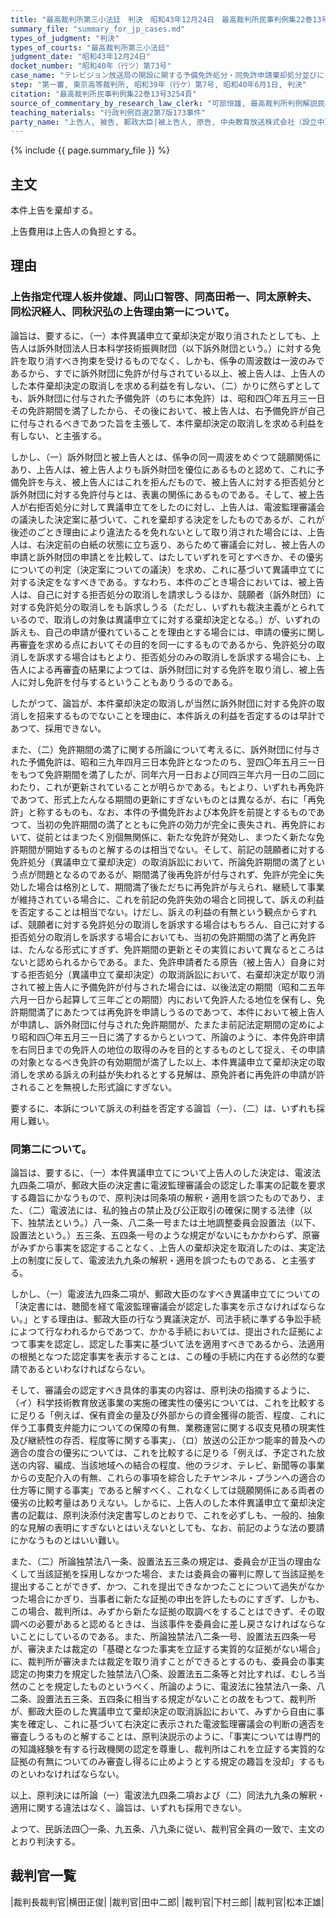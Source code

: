 ```yaml
---
title: "最高裁判所第三小法廷　判決　昭和43年12月24日　最高裁判所民事判例集22巻13号3254頁"
summary_file: "summary_for_jp_cases.md"
types_of_judgment: "判決"
types_of_courts: "最高裁判所第三小法廷"
judgment_date: "昭和43年12月24日"
docket_number: "昭和40年（行ツ）第73号"
case_name: "テレビジョン放送局の開設に関する予備免許処分・同免許申請棄却処分並びにこれが異議申立棄却決定取消請求上告事件"
step: "第一審, 東京高等裁判所, 昭和39年（行ケ）第7号, 昭和40年6月1日, 判決"
citation: "最高裁判所民事判例集22巻13号3254頁"
source_of_commentary_by_research_law_clerk: "可部恒雄, 最高裁判所判例解説民事篇昭和43年度号1476頁"
teaching_materials: "行政判例百選2第7版173事件"
party_name: "上告人, 被告, 郵政大臣|被上告人, 原告, 中央教育放送株式会社（設立中）"
---
```




{% include {{ page.summary_file }}  %}


















## 主文



本件上告を棄却する。

上告費用は上告人の負担とする。





## 理由



### 上告指定代理人板井俊雄、同山口智啓、同高田希一、同太原幹夫、同松沢経人、同秋沢弘の上告理由第一について。

論旨は、要するに、（一）本件異議申立て棄却決定が取り消されたとしても、上告人は訴外財団法人日本科学技術振興財団（以下訴外財団という。）に対する免許を取り消すべき拘束を受けるものでなく、しかも、係争の周波数は一波のみであるから、すでに訴外財団に免許が付与されている以上、被上告人は、上告人のした本件棄却決定の取消しを求める利益を有しない、（二）かりに然らずとしても、訴外財団に付与された予備免許（のちに本免許）は、昭和四〇年五月三一日その免許期間を満了したから、その後において、被上告人は、右予備免許が自己に付与されるべきであつた旨を主張して、本件棄却決定の取消しを求める利益を有しない、と主張する。

しかし、（一）訴外財団と被上告人とは、係争の同一周波をめぐつて競願関係にあり、上告人は、被上告人よりも訴外財団を優位にあるものと認めて、これに予備免許を与え、被上告人にはこれを拒んだもので、被上告人に対する拒否処分と訴外財団に対する免許付与とは、表裏の関係にあるものである。そして、被上告人が右拒否処分に対して異議申立てをしたのに対し、上告人は、電波監理審議会の議決した決定案に基づいて、これを棄却する決定をしたものであるが、これが後述のごとき理由により違法たるを免れないとして取り消された場合には、上告人は、右決定前の白紙の状態に立ち返り、あらためて審議会に対し、被上告人の申請と訴外財団の申請とを比較して、はたしていずれを可とすべきか、その優劣についての判定（決定案についての議決）を求め、これに基づいて異議申立てに対する決定をなすべきである。すなわち、本件のごとき場合においては、被上告人は、自己に対する拒否処分の取消しを請求しうるほか、競願者（訴外財団）に対する免許処分の取消しをも訴求しうる（ただし、いずれも裁決主義がとられているので、取消しの対象は異議申立てに対する棄却決定となる。）が、いずれの訴えも、自己の申請が優れていることを理由とする場合には、申請の優劣に関し再審査を求める点においてその目的を同一にするものであるから、免許処分の取消しを訴求する場合はもとより、拒否処分のみの取消しを訴求する場合にも、上告人による再審査の結果によつては、訴外財団に対する免許を取り消し、被上告人に対し免許を付与するということもありうるのである。

したがつて、論旨が、本件棄却決定の取消しが当然に訴外財団に対する免許の取消しを招来するものでないことを理由に、本件訴えの利益を否定するのは早計であつて、採用できない。

また、（二）免許期間の満了に関する所論について考えるに、訴外財団に付与された予備免許は、昭和三九年四月三日本免許となつたのち、翌四〇年五月三一日をもつて免許期間を満了したが、同年六月一日および同四三年六月一日の二回にわたり、これが更新されていることが明らかである。もとより、いずれも再免許であつて、形式上たんなる期間の更新にすぎないものとは異なるが、右に「再免許」と称するものも、なお、本件の予備免許および本免許を前提とするものであつて、当初の免許期間の満了とともに免許の効力が完全に喪失され、再免許において、従前とはまつたく別個無関係に、新たな免許が発効し、まつたく新たな免許期間が開始するものと解するのは相当でない。そして、前記の競願者に対する免許処分（異議申立て棄却決定）の取消訴訟において、所論免許期間の満了という点が問題となるのであるが、期間満了後再免許が付与されず、免許が完全に失効した場合は格別として、期間満了後ただちに再免許が与えられ、継続して事業が維持されている場合に、これを前記の免許失効の場合と同視して、訴えの利益を否定することは相当でない。けだし、訴えの利益の有無という観点からすれば、競願者に対する免許処分の取消しを訴求する場合はもちろん、自己に対する拒否処分の取消しを訴求する場合においても、当初の免許期間の満了と再免許は、たんなる形式にすぎず、免許期間の更新とその実質において異なるところはないと認められるからである。また、免許申請者たる原告（被上告人）自身に対する拒否処分（異議申立て棄却決定）の取消訴訟において、右棄却決定が取り消されて被上告人に予備免許が付与された場合には、以後法定の期間（昭和二五年六月一日から起算して三年ごとの期間）内において免許人たる地位を保有し、免許期間満了にあたつては再免許を申請しうるのであつて、本件において被上告人が申請し、訴外財団に付与された免許期間が、たまたま前記法定期間の定めにより昭和四〇年五月三一日に満了するからといつて、所論のように、本件免許申請を右同日までの免許人の地位の取得のみを目的とするものとして捉え、その申請の対象となるべき免許の有効期間が満了した以上、本件異議申立て棄却決定の取消しを求める訴えの利益が失われるとする見解は、原免許者に再免許の申請が許されることを無視した形式論にすぎない。

要するに、本訴について訴えの利益を否定する論旨（一）、（二）は、いずれも採用し難い。

### 同第二について。

論旨は、要するに、（一）本件異議申立てについて上告人のした決定は、電波法九四条二項が、郵政大臣の決定書に電波監理審議会の認定した事実の記載を要求する趣旨にかなうもので、原判決は同条項の解釈・適用を誤つたものであり、また、（二）電波法には、私的独占の禁止及び公正取引の確保に関する法律（以下、独禁法という。）八一条、八二条一号または土地調整委員会設置法（以下、設置法という。）五三条、五四条一号のような規定がないにもかかわらず、原審がみずから事実を認定することなく、上告人の棄却決定を取消したのは、実定法上の制度に反して、電波法九九条の解釈・適用を誤つたものである、と主張する。

しかし、（一）電波法九四条二項が、郵政大臣のなすべき異議申立てについての「決定書には、聴聞を経て電波監理審議会が認定した事実を示さなければならない。」とする理由は、郵政大臣の行なう異議決定が、司法手続に準ずる争訟手続によつて行なわれるからであつて、かかる手続においては、提出された証拠によつて事実を認定し、認定した事実に基づいて法を適用すべきであるから、法適用の根拠となつた認定事実を表示することは、この種の手続に内在する必然的な要請であるといわなければならない。

そして、審議会の認定すべき具体的事実の内容は、原判決の指摘するように、（イ）科学技術教育放送事業の実施の確実性の優劣については、これを比較するに足りる「例えば、保有資金の量及び外部からの資金獲得の能否、程度、これに伴う工事費支弁能力についての保障の有無、業務運営に関する収支見積の現実性及び継続性の存否、程度等に関する事実」、（ロ）放送の公正かつ能率的普及への適合の度合の優劣については、これを比較するに足りる「例えば、予定された放送の内容、編成、当該地域への結合の程度、他のラジオ、テレビ、新聞等の事業からの支配介入の有無、これらの事項を綜合したチヤンネル・プランへの適合の仕方等に関する事実」であると解すべく、これなくしては競願関係にある両者の優劣の比較考量はありえない。しかるに、上告人のした本件異議申立て棄却決定書の記載は、原判決添付決定書写しのとおりで、これを必ずしも、一般的、抽象的な見解の表明にすぎないとはいえないとしても、なお、前記のような法の要請にかなうものとはいい難い。

また、（二）所論独禁法八一条、設置法五三条の規定は、委員会が正当の理由なくして当該証拠を採用しなかつた場合、または委員会の審判に際して当該証拠を提出することができず、かつ、これを提出できなかつたことについて過失がなかつた場合にかぎり、当事者に新たな証拠の申出を許したものにすぎず、しかも、この場合、裁判所は、みずから新たな証拠の取調べをすることはできず、その取調べの必要があると認めるときは、当該事件を委員会に差し戻さなければならないことにしているのである。また、所論独禁法八二条一号、設置法五四条一号が、審決または裁定の「基礎となつた事実を立証する実質的な証拠がない場合」に、裁判所が審決または裁定を取り消すことができるとするのも、委員会の事実認定の拘束力を規定した独禁法八〇条、設置法五二条等と対比すれば、むしろ当然のことを規定したものというべく、所論のように、電波法に独禁法八一条、八二条、設置法五三条、五四条に相当する規定がないことの故をもつて、裁判所が、郵政大臣のした異議申立て棄却決定の取消訴訟において、みずから自由に事実を確定し、これに基づいて右決定に表示された電波監理審議会の判断の適否を審査しうるものと解することは、原判決説示のように、「事実については専門的の知識経験を有する行政機関の認定を尊重し、裁判所はこれを立証する実質的な証拠の有無についてのみ審査し得るに止めようとする規定の趣旨を没却」するものといわなければならない。

以上、原判決には所論（一）電波法九四条二項および（二）同法九九条の解釈・適用に関する違法はなく、論旨は、いずれも採用できない。

よつて、民訴法四〇一条、九五条、八九条に従い、裁判官全員の一致で、主文のとおり判決する。

## 裁判官一覧

|裁判長裁判官|横田正俊|
|裁判官|田中二郎|
|裁判官|下村三郎|
|裁判官|松本正雄|







